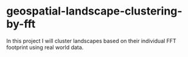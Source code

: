 # geospatial-landscape-clustering-by-fft
In this project I will cluster landscapes based on their individual FFT footprint using real world data.
